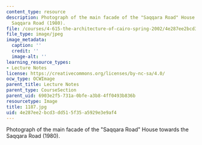 ```yaml
---
content_type: resource
description: Photograph of the main facade of the "Saqqara Road" House towards the
  Saqqara Road (1980).
file: /courses/4-615-the-architecture-of-cairo-spring-2002/4e287ee2bcd3dd515f35a5929e3e9af4_1187.jpg
file_type: image/jpeg
image_metadata:
  caption: ''
  credit: ''
  image-alt: ''
learning_resource_types:
- Lecture Notes
license: https://creativecommons.org/licenses/by-nc-sa/4.0/
ocw_type: OCWImage
parent_title: Lecture Notes
parent_type: CourseSection
parent_uid: 6903e2f5-731a-0bfe-a3b8-4ff0493b836b
resourcetype: Image
title: 1187.jpg
uid: 4e287ee2-bcd3-dd51-5f35-a5929e3e9af4
---
```

Photograph of the main facade of the "Saqqara Road" House towards the Saqqara Road (1980).